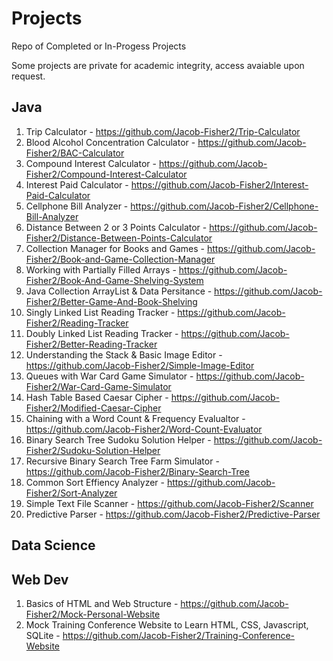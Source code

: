 # Projects
Repo of Completed or In-Progess Projects

Some projects are private for academic integrity, access avaiable upon request.

## Java
1. Trip Calculator - https://github.com/Jacob-Fisher2/Trip-Calculator
2. Blood Alcohol Concentration Calculator - https://github.com/Jacob-Fisher2/BAC-Calculator
3. Compound Interest Calculator - https://github.com/Jacob-Fisher2/Compound-Interest-Calculator
4. Interest Paid Calculator - https://github.com/Jacob-Fisher2/Interest-Paid-Calculator
5. Cellphone Bill Analyzer - https://github.com/Jacob-Fisher2/Cellphone-Bill-Analyzer
6. Distance Between 2 or 3 Points Calculator - https://github.com/Jacob-Fisher2/Distance-Between-Points-Calculator
7. Collection Manager for Books and Games - https://github.com/Jacob-Fisher2/Book-and-Game-Collection-Manager
8. Working with Partially Filled Arrays - https://github.com/Jacob-Fisher2/Book-And-Game-Shelving-System
9. Java Collection ArrayList & Data Persitance - https://github.com/Jacob-Fisher2/Better-Game-And-Book-Shelving
10. Singly Linked List Reading Tracker - https://github.com/Jacob-Fisher2/Reading-Tracker
11. Doubly Linked List Reading Tracker - https://github.com/Jacob-Fisher2/Better-Reading-Tracker
12. Understanding the Stack & Basic Image Editor - https://github.com/Jacob-Fisher2/Simple-Image-Editor
13. Queues with War Card Game Simulator - https://github.com/Jacob-Fisher2/War-Card-Game-Simulator
14. Hash Table Based Caesar Cipher - https://github.com/Jacob-Fisher2/Modified-Caesar-Cipher
15. Chaining with a Word Count & Frequency Evalualtor - https://github.com/Jacob-Fisher2/Word-Count-Evaluator
16. Binary Search Tree Sudoku Solution Helper - https://github.com/Jacob-Fisher2/Sudoku-Solution-Helper
17. Recursive Binary Search Tree Farm Simulator - https://github.com/Jacob-Fisher2/Binary-Search-Tree
18. Common Sort Effiency Analyzer - https://github.com/Jacob-Fisher2/Sort-Analyzer
19. Simple Text File Scanner - https://github.com/Jacob-Fisher2/Scanner
20. Predictive Parser - https://github.com/Jacob-Fisher2/Predictive-Parser


## Data Science

## Web Dev
1. Basics of HTML and Web Structure - https://github.com/Jacob-Fisher2/Mock-Personal-Website
2. Mock Training Conference Website to Learn HTML, CSS, Javascript, SQLite - https://github.com/Jacob-Fisher2/Training-Conference-Website
